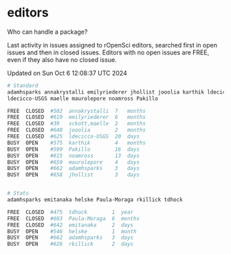 # editors

Who can handle a package?

Last activity in issues assigned to rOpenSci editors, searched first in open
issues and then in closed issues. Editors with no open issues are FREE, even if
they also have no closed issue.


Updated on Sun Oct 6 12:08:37 UTC 2024

```bash
# Standard
adamhsparks annakrystalli emilyriederer jhollist jooolia karthik ldecicco
ldecicco-USGS maelle maurolepore noamross Pakillo

FREE  CLOSED  #502  annakrystalli  7   months
FREE  CLOSED  #619  emilyriederer  6   months
FREE  CLOSED  #39   sckott,maelle  2   months
FREE  CLOSED  #648  jooolia        2   months
FREE  CLOSED  #625  ldecicco-USGS  20  days
BUSY  OPEN    #575  karthik        4   months
BUSY  OPEN    #599  Pakillo        16  days
BUSY  OPEN    #615  noamross       13  days
BUSY  OPEN    #659  maurolepore    4   days
BUSY  OPEN    #662  adamhsparks    3   days
BUSY  OPEN    #658  jhollist       3   days


# Stats
adamhsparks emitanaka helske Paula-Moraga rkillick tdhock

FREE  CLOSED  #475  tdhock        1  year
FREE  CLOSED  #603  Paula-Moraga  6  months
FREE  CLOSED  #642  emitanaka     2  days
BUSY  OPEN    #546  helske        1  month
BUSY  OPEN    #662  adamhsparks   3  days
BUSY  OPEN    #626  rkillick      2  days
```
